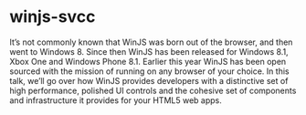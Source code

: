 winjs-svcc
==========

It’s not commonly known that WinJS was born out of the browser, and then went to Windows 8. Since then WinJS has been released for Windows 8.1, Xbox One and Windows Phone 8.1. Earlier this year WinJS has been open sourced with the mission of running on any browser of your choice. In this talk, we’ll go over how WinJS provides developers with a distinctive set of high performance, polished UI controls and the cohesive set of components and infrastructure it provides for your HTML5 web apps.
